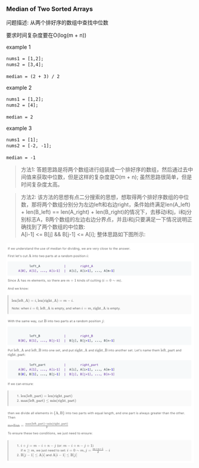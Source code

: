 ### Median of Two Sorted Arrays

问题描述: 从两个排好序的数组中查找中位数

要求时间复杂度要在O(log(m + n))

example 1
```
nums1 = [1,2];
nums2 = [3,4];

median = (2 + 3) / 2
```

example 2
```
nums1 = [1,2];
nums2 = [4];

median = 2
```

example 3
```
nums1 = [1];
nums2 = [-2, -1];

median = -1
```

> 方法1: 
  答题思路是将两个数组进行组装成一个排好序的数组，然后通过去中间值来获取中位数，但是这样的复杂度是O(m + n); 虽然思路很简单，但是时间复杂度太高。

> 方法2: 
  该方法的思想有点二分搜索的思想，想取得两个排好序数组的中位数，那将两个数组分别分为左边left和右边right，条件始终满足len(A_left) + len(B_left) == len(A_right) + len(B_right)的情况下，去移动i和j，i和j分别标志A，B两个数组的左边右边分界点，并且i和j只要满足一下情况说明正确找到了两个数组的中位数:  
  A[i-1] <= B[j] && B[j-1] <= A[i]; 
  整体思路如下图所示:

  <img src='../../Images/Median_of_Two_Sorted_Arrays.png'> 
